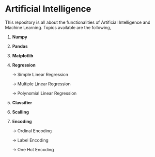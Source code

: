 # Artificial Intelligence

This repository is all about the functionalities of Artificial Intelligence and Machine Learning. Topics available are the following,

  1. **Numpy**
  2. **Pandas**
  3. **Matplotlib**
  4. **Regression**
     
     -> Simple Linear Regression
     
     -> Multiple Linear Regression
     
     -> Polynomial Linear Regression
     
  6. **Classifier**
  7. **Scalling**
  8. **Encoding**
     
      -> Ordinal Encoding
     
      -> Label Encoding
     
      -> One Hot Encoding 
